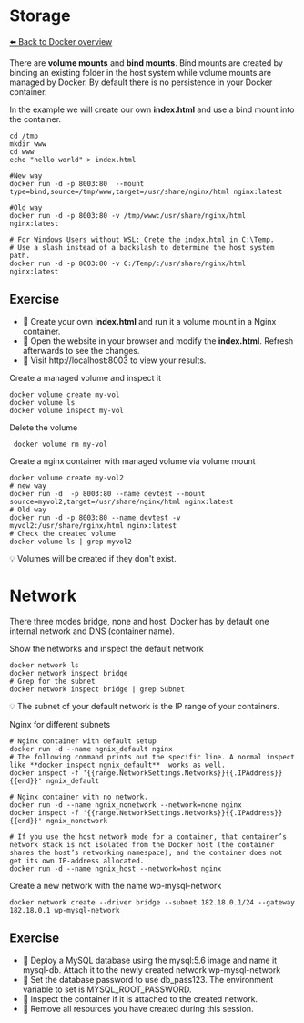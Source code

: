 # Storage
[⬅️ Back to Docker overview](docker.md)

There are **volume mounts** and **bind mounts**. Bind mounts are created by binding an existing folder in the host system while volume mounts are managed by Docker. By default there is no persistence in your Docker container. 

In the example we will create our own **index.html** and use a bind mount into the container. 
```
cd /tmp
mkdir www
cd www
echo "hello world" > index.html

#New way
docker run -d -p 8003:80  --mount type=bind,source=/tmp/www,target=/usr/share/nginx/html nginx:latest

#Old way
docker run -d -p 8003:80 -v /tmp/www:/usr/share/nginx/html nginx:latest

# For Windows Users without WSL: Crete the index.html in C:\Temp. 
# Use a slash instead of a backslash to determine the host system path. 
docker run -d -p 8003:80 -v C:/Temp/:/usr/share/nginx/html nginx:latest
```
## Exercise
* 📝 Create your own **index.html**  and run it a volume mount in a Nginx container.
* 📝 Open the website in your browser and modify the **index.html**. Refresh afterwards to see the changes.
* 📝 Visit http://localhost:8003 to view your results.
  
Create a managed volume and inspect it
```
docker volume create my-vol
docker volume ls
docker volume inspect my-vol
```
Delete the volume
```
 docker volume rm my-vol 
 ```

Create a nginx container with managed volume via volume mount 
```
docker volume create my-vol2
# new way
docker run -d  -p 8003:80 --name devtest --mount source=myvol2,target=/usr/share/nginx/html nginx:latest
# Old way
docker run -d -p 8003:80 --name devtest -v myvol2:/usr/share/nginx/html nginx:latest
# Check the created volume
docker volume ls | grep myvol2
```
💡 Volumes will be created if they don't exist. 

# Network
There three modes bridge, none and host. Docker has by default one internal network and DNS (container name).

Show the networks and inspect the default network
```
docker network ls
docker network inspect bridge
# Grep for the subnet
docker network inspect bridge | grep Subnet
```
💡 The subnet of your default network is the IP range of your containers. 

Nginx for different subnets
```
# Nginx container with default setup
docker run -d --name ngnix_default nginx
# The following command prints out the specific line. A normal inspect like **docker inspect ngnix_default**  works as well.
docker inspect -f '{{range.NetworkSettings.Networks}}{{.IPAddress}}{{end}}' ngnix_default

# Nginx container with no network. 
docker run -d --name ngnix_nonetwork --network=none nginx
docker inspect -f '{{range.NetworkSettings.Networks}}{{.IPAddress}}{{end}}' ngnix_nonetwork 

# If you use the host network mode for a container, that container’s network stack is not isolated from the Docker host (the container shares the host’s networking namespace), and the container does not get its own IP-address allocated. 
docker run -d --name ngnix_host --network=host nginx
```

Create a new network with the name wp-mysql-network
```
docker network create --driver bridge --subnet 182.18.0.1/24 --gateway 182.18.0.1 wp-mysql-network
```
## Exercise
* 📝 Deploy a MySQL database using the mysql:5.6 image and name it mysql-db. Attach it to the newly created network wp-mysql-network
* 📝 Set the database password to use db_pass123. The environment variable to set is MYSQL_ROOT_PASSWORD.
* 📝 Inspect the container if it is attached to the created network.
* 📝 Remove all resources you have created during this session.
